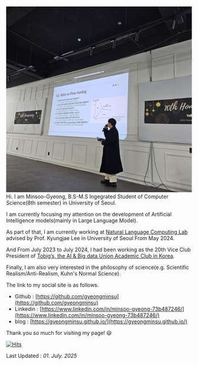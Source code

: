 ![github_profile.jpg](/github_profile.jpg)
Hi. I am Minsoo-Gyeong, B.S-M.S Ingegrated Student of Computer Science(8th semester) in University of Seoul.

I am currently focusing my attention on the development of Artificial Intelligence models(mainly in Large Language Model).

As part of that, I am currently working at [Natural Language Computing Lab](https://nlc-uos.github.io/) advised by Prof. Kyungjae Lee in University of Seoul From May 2024.

And From July 2023 to July 2024, I had been working as the 20th Vice Club President of [Tobig’s, the AI & Big data Union Academic Club in Korea](https://tobigs-datamarket.github.io/).

Finally, I am also very interested in the philosophy of science(e.g. Scientific Realism/Anti-Realism, Kuhn's Normal Science).

The link to my social site is as follows.

- Github : [https://github.com/gyeongminsu](https://github.com/gyeongminsu)
- Linkedin : [https://www.linkedin.com/in/minsoo-gyeong-73b487246/](https://www.linkedin.com/in/minsoo-gyeong-73b487246/)
- blog : [https://gyeongminsu.github.io/](https://gyeongminsu.github.io/)

Thank you so much for visiting my page! 😃

[![Hits](https://hits.seeyoufarm.com/api/count/incr/badge.svg?url=https%3A%2F%2Fgithub.com%2Fgyeongminsu&count_bg=%236D7F88&title_bg=%23555555&icon=&icon_color=%23E7E7E7&title=hits&edge_flat=false)](https://hits.seeyoufarm.com)

Last Updated : _01. July. 2025_
<!--
**gyeongminsu/gyeongminsu** is a ✨ _special_ ✨ repository because its `README.md` (this file) appears on your GitHub profile.

Here are some ideas to get you started:

- 🔭 I’m currently working on ...
- 🌱 I’m currently learning ...
- 👯 I’m looking to collaborate on ...
- 🤔 I’m looking for help with ...
- 💬 Ask me about ...
- 📫 How to reach me: ...
- 😄 Pronouns: ...
- ⚡ Fun fact: ...
-->
